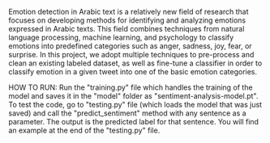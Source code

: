Emotion detection in Arabic text is a relatively new field of research that focuses on developing methods for identifying and analyzing emotions expressed in Arabic texts. This field combines techniques from natural language processing, machine learning, and psychology to classify emotions into predefined categories such as anger, sadness, joy, fear, or surprise. In this project, we adopt multiple techniques to pre-process and clean an existing labeled dataset, as well as fine-tune a classifier in order to classify emotion in a given tweet into one of the basic emotion categories.

HOW TO RUN:
Run the "training.py" file which handles the training of the model and saves it in the "model" folder as "sentiment-analysis-model.pt". To test the code, go to "testing.py" file (which loads the model that was just saved) and call the "predict_sentiment" method with any sentence as a parameter. The output is the predicted label for that sentence. You will find an example at the end of the "testing.py" file.
